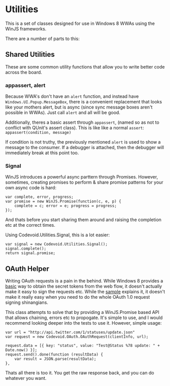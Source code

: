 Utilities
=========
This is a set of classes designed for use in Windows 8 WWAs using the WinJS frameworks.

There are a number of parts to this:

## Shared Utilities ##
These are some common utility functions that allow you to write better code across the board.

### appassert, alert ###
Because WWA's don't have an `alert` function, and instead have `Windows.UI.Popup.MessageBox`, there is a convenient replacement that looks like your mothers alert, but is async (since sync message boxes aren't possible in WWAs). Just call `alert` and all will be good.

Additionally, theres a basic assert through `appassert`, (named so as not to conflict with QUnit's assert class). This is like like a normal `assert`:
`appassert(condition, message)`

If condition is not truthy, the previously mentioned `alert` is used to show a message to the consumer. If a debugger is attached, then the debugger will immediately break at this point too.
### Signal ###
WinJS introduces a powerful async parttern through Promises. However, sometimes, creating promises to perform & share promise patterns for your own async code is hard:

    var complete, error, progress;    
    var promise = new WinJS.Promise(function(c, e, p) {    
        complete = c; error = e; progress = progress;    
    });

And thats before you start sharing them around and raising the completion etc at the correct times.

Using Codevoid.Utilities.Signal, this is a lot easier:

    var signal = new Codevoid.Utilities.Signal();
    signal.complete();
    return signal.promise;

## OAuth Helper ##
Writing OAuth requests is a pain in the behind. While Windows 8 provides a [basic](http://msdn.microsoft.com) way to obtain the secret tokens from the web flow, it doesn't actually make it easy to sign the requests etc. While the [sample](http://code.msdn.microsoft.com/windowsapps/Web-Authentication-d0485122) explains it, it doesn't make it really easy when you need to do the whole OAuth 1.0 request signing shinangians.

This class attempts to solve that by providing a WinJS.Promise based API that allows chaining, errors etc to propogate. It's simple to use, and I would recommend looking deeper into the tests to use it. However, simple usage:

    var url = "http://api.twitter.com/1/statuses/update.json"  
    var request = new Codevoid.OAuth.OAuthRequest(clientInfo, url);

    request.data = [{ key: "status", value: "Test@Status %78 update: " + Date.now() }];
    request.send().done(function (resultData) {
        var result = JSON.parse(resultData);
    },

Thats all there is too it. You get the raw response back, and you can do whatever you want.